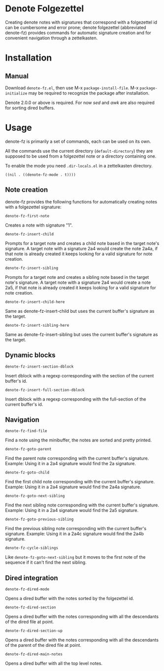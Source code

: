 # Denote Folgezettel

Creating denote notes with signatures that correspond with a
folgezettel id can be cumbersome and error prone; denote folgezettel
(abbreviated denote-fz) provides commands for automatic signature
creation and for convenient navigation through a zettelkasten.

# Installation

## Manual

Download `denote-fz.el`, then use M-x `package-install-file`. M-x
`package-initialize` may be required to recognize the package after
installation.

Denote 2.0.0 or above is required. 
For now *sed* and *awk* are also required for sorting dired buffers.

# Usage

denote-fz is primarily a set of commands, each can be used on its own.

All the commands use the current directory (`default-directory`) they
are supposed to be used from a folgezettel note or a directory
containing one.

To enable the mode you need `.dir-locals.el` in a zettelkasten
directory.

``` emacs-lisp
((nil . ((denote-fz-mode . t))))
```
## Note creation

denote-fz provides the following functions for automatically creating
notes with a folgezettel signature:

`denote-fz-first-note`

Creates a note with signature "1".

`denote-fz-insert-child`

Prompts for a target note and creates a child note based in the target
note's signature. A target note with a signature 2a4 would create the
note 2a4a, if that note is already created it keeps looking for a
valid signature for note creation.

`denote-fz-insert-sibling`

Prompts for a target note and creates a sibling note based in the
target note's signature. A target note with a signature 2a4 would
create a note 2a5, if that note is already created it keeps looking
for a valid signature for note creation.

`denote-fz-insert-child-here`

Same as denote-fz-insert-child but uses the current buffer's signature
as the target.

`denote-fz-insert-sibling-here` 

Same as denote-fz-insert-sibling but uses the current buffer's signature
as the target.

## Dynamic blocks

`denote-fz-insert-section-dblock` 

Insert dblock with a regexp corresponding with the section of the
current buffer's id.

`denote-fz-insert-full-section-dblock` 

Insert dblock with a regexp corresponding with the full-section of the
current buffer's id.


## Navigation

`denote-fz-find-file`

Find a note using the minibuffer, the notes are sorted and pretty
printed.

`denote-fz-goto-parent`

Find the parent note corresponding with the current buffer's
signature. Example: Using it in a 2a4 signature would find the 2a
signature.

`denote-fz-goto-child`

Find the first child note corresponding with the current buffer's
signature. Example: Using it in a 2a4 signature would find the 2a4a
signature.

`denote-fz-goto-next-sibling`

Find the next sibling note corresponding with the current buffer's
signature. Example: Using it in a 2a4 signature would find the 2a5
signature.

`denote-fz-goto-previous-sibling`

Find the previous sibling note corresponding with the current buffer's
signature. Example: Using it in a 2a4c signature would find the 2a4b
signature.

`denote-fz-cycle-siblings`

Like `denote-fz-goto-next-sibling` but it moves to the first note of
the sequence if it can't find the next sibling.

## Dired integration

`denote-fz-dired-mode`

Opens a dired buffer with the notes sorted by the folgezettel
id.

`denote-fz-dired-section`

Opens a dired buffer with the notes corresponding with all the
descendants of the dired file at point.

`denote-fz-dired-section-up`

Opens a dired buffer with the notes corresponding with all the
descendants of the parent of the dired file at point.

`denote-fz-dired-main-notes`

Opens a dired buffer with all the top level notes.
